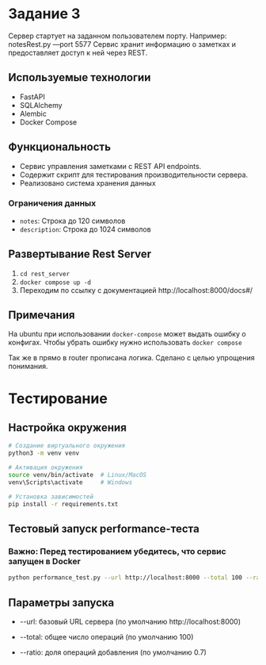# Задание 3
Сервер стартует на заданном пользователем порту. Например: notesRest.py —port 5577
Сервис хранит информацию o заметках и предоставляет доступ к ней через REST.

## Используемые технологии
- FastAPI
- SQLAlchemy
- Alembic
-  Docker Compose

## Функциональность
- Сервис управления заметками с REST API endpoints.
- Содержит скрипт для тестирования производительности сервера.
- Реализовано система хранения данных


### Ограничения данных
- `notes`: Строка до 120 символов
- `description`: Строка до 1024 символов

## Развертывание Rest Server

1. ``cd rest_server``
2. ``docker compose up -d``
3. Переходим по ссылку с документацией http://localhost:8000/docs#/

## Примечания
На ubuntu при использовании ``docker-compose`` может выдать ошибку о конфигах.
Чтобы убрать ошибку нужно использовать ``docker compose``

Так же в прямо в router прописана логика. Сделано с целью упрощения понимания. 

# Тестирование
## Настройка окружения
```bash
# Создание виртуального окружения
python3 -m venv venv

# Активация окружения
source venv/bin/activate  # Linux/MacOS
venv\Scripts\activate     # Windows

# Установка зависимостей
pip install -r requirements.txt
```
## Тестовый запуск performance-теста
### Важно: Перед тестированием убедитесь, что сервис запущен в Docker
```bash
python performance_test.py --url http://localhost:8000 --total 100 --ratio 0.7
```

## Параметры запуска

- --url: базовый URL сервера (по умолчанию http://localhost:8000)

- --total: общее число операций (по умолчанию 100)

- --ratio: доля операций добавления (по умолчанию 0.7)

